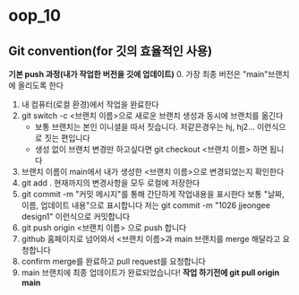 # oop_10
## Git convention(for 깃의 효율적인 사용)
**기본 push 과정(내가 작업한 버전을 깃에 업데이트)**
0. 가장 최종 버전은 "main"브랜치에 올리도록 한다
1. 내 컴퓨터(로컬 환경)에서 작업을 완료한다
2. git switch -c <브랜치 이름>으로 새로운 브랜치 생성과 동시에 브랜치를 옮긴다<br>
   - 보통 브랜치는 본인 이니셜을 따서 짓습니다. 저같은경우는 hj, hj2... 이런식으로 짓는 편입니다
   - 생성 없이 브랜치 변경만 하고싶다면 git checkout <브랜치 이름> 하면 됩니다
3. 브랜치 이름이 main에서 내가 생성한 <브랜치 이름>으로 변경되었는지 확인한다
4. git add .
   현재까지의 변경사항을 모두 로컬에 저장한다
5. git commit -m "커밋 메시지"를 통해 간단하게 작업내용을 표시한다
   보통 "날짜, 이름, 업데이트 내용"으로 표시합니다
   저는 git commit -m "1026 jjeongee design1" 이런식으로 커밋합니다
6. git push origin <브랜치 이름> 으로 push 합니다
7. github 홈페이지로 넘어와서 <브랜치 이름>과 main 브랜치를 merge 해달라고 요청합니다
8. confirm merge를 완료하고 pull request를 요청합니다
9. main 브랜치에 최종 업데이트가 완료되었습니다!
**작업 하기전에 git pull origin main**

